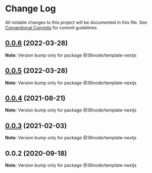 # Change Log

All notable changes to this project will be documented in this file.
See [Conventional Commits](https://conventionalcommits.org) for commit guidelines.

## [0.0.6](https://github.com/36node/sketch-retired/compare/@36node/template-nextjs@0.0.5...@36node/template-nextjs@0.0.6) (2022-03-28)

**Note:** Version bump only for package @36node/template-nextjs





## [0.0.5](https://github.com/36node/sketch-retired/compare/@36node/template-nextjs@0.0.4...@36node/template-nextjs@0.0.5) (2022-03-28)

**Note:** Version bump only for package @36node/template-nextjs





## [0.0.4](https://github.com/36node/sketch/compare/@36node/template-nextjs@0.0.3...@36node/template-nextjs@0.0.4) (2021-08-21)

**Note:** Version bump only for package @36node/template-nextjs





## [0.0.3](https://github.com/36node/sketch/compare/@36node/template-nextjs@0.0.2...@36node/template-nextjs@0.0.3) (2021-02-03)

**Note:** Version bump only for package @36node/template-nextjs





## 0.0.2 (2020-09-18)

**Note:** Version bump only for package @36node/template-nextjs
